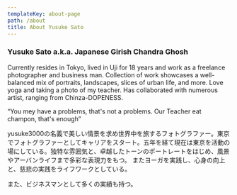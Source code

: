 ```yaml
---
templateKey: about-page
path: /about
title: About Yusuke Sato
---
```

### Yusuke Sato a.k.a. Japanese Girish Chandra Ghosh

Currently resides in Tokyo, lived in Uji for 18 years and work as a freelance photographer and business man. Collection of work showcases a well-balanced mix of portraits, landscapes, slices of urban life, and more. Love yoga and taking a photo of my teacher. Has collaborated with numerous artist, ranging from Chinza-DOPENESS.

“You mey have a problems, that's not a problems. Our Teacher eat champon, that's enough”

yusuke3000の名義で美しい情景を求め世界中を旅するフォトグラファー。東京でフォトグラファーとしてキャリアをスタート。五年を経て現在は東京を活動の場にしている。独特な雰囲気と、卓越したトーンのポートレートをはじめ、風景やアーバンライフまで多彩な表現力をもつ。
またヨーガを実践し、心身の向上と、慈悲の実践をライフワークとしている。

また、ビジネスマンとして多くの実績も持つ。
